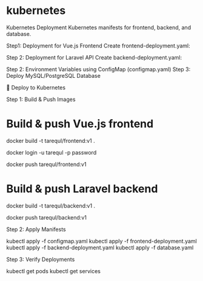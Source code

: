 # kubernetes
Kubernetes Deployment
Kubernetes manifests for frontend, backend, and database.

Step1:  Deployment for Vue.js Frontend
Create frontend-deployment.yaml:


Step 2: Deployment for Laravel API
Create backend-deployment.yaml:


Step 2: Environment Variables using ConfigMap (configmap.yaml)
Step 3:  Deploy MySQL/PostgreSQL Database


🔹 Deploy to Kubernetes

Step 1: Build & Push Images

# Build & push Vue.js frontend
docker build -t tarequl/frontend:v1 .

docker login -u tarequl -p password

docker push tarequl/frontend:v1


# Build & push Laravel backend

docker build -t tarequl/backend:v1 .

docker push tarequl/backend:v1

Step 2: Apply Manifests

kubectl apply -f configmap.yaml
kubectl apply -f frontend-deployment.yaml
kubectl apply -f backend-deployment.yaml
kubectl apply -f database.yaml

Step 3: Verify Deployments

kubectl get pods
kubectl get services
